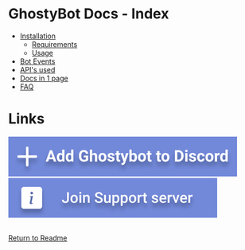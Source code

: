 # GhostyBot Docs - Index

- [Installation](INSTALLATION.md)
  - [Requirements](INSTALLATION.md#requirements)
  - [Usage](INSTALLATION.md#usage)
- [Bot Events](BOT_EVENTS.md)
- [API's used](APIS_USED.md)
- [Docs in 1 page](FULL_DOC.md)
- [FAQ](./FAQ.md)

# Links

[![Add ghostybot](../.github/add-ghostybot.svg)](https://discord.com/oauth2/authorize?client_id=632843197600759809&scope=bot&permissions=8)
[![Ghostybot Support server](../.github/join-support-server.svg)](https://discord.gg/XxHrtkA)

##

[Return to Readme](https://github.com/dev-caspertheghost/ghostybot)
